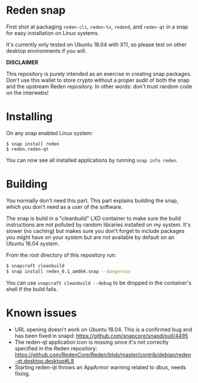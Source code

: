 # Reden snap

First shot at packaging `reden-cli`, `reden-tx`, `redend`, and `reden-qt` in a snap for easy installation on Linux systems.

It's currently only tested on Ubuntu 18.04 with X11, so please test on other desktop environments if you will.

**DISCLAIMER**

This repository is purely intended as an exercise in creating snap packages. Don't use this wallet to store crypto without a proper audit of both the snap and the upstream Reden repository. In other words: don't trust random code on the interwebs!

# Installing

On any snap enabled Linux system:

```
$ snap install reden
$ reden.reden-qt
```

You can now see all installed applications by running `snap info reden`.

# Building

You normally don't need this part. This part explains building the snap, which you don't need as a user of the software.

The snap is build in a "cleanbuild" LXD container to make sure the build instructions are not polluted by random libraries installed on my system. It's slower (no caching) but makes sure you don't forget to include packages you might have on your system but are not available by default on an Ubuntu 16.04 system.

From the root directory of this repository run:

```bash
$ snapcraft cleanbuild
$ snap install reden_0.1_amd64.snap --dangerous
```

You can use `snapcraft cleanbuild --debug` to be dropped in the container's shell if the build fails.

# Known issues

- URL opening doesn't work on Ubuntu 18.04. This is a confirmed bug and has been fixed in snapd: https://github.com/snapcore/snapd/pull/4495
- The reden-qt application icon is missing since it's not correctly specified in the Reden repository: https://github.com/RedenCore/Reden/blob/master/contrib/debian/reden-qt.desktop.desktop#L8
- Starting reden-qt throws an AppArmor warning related to dbus, needs fixing.
